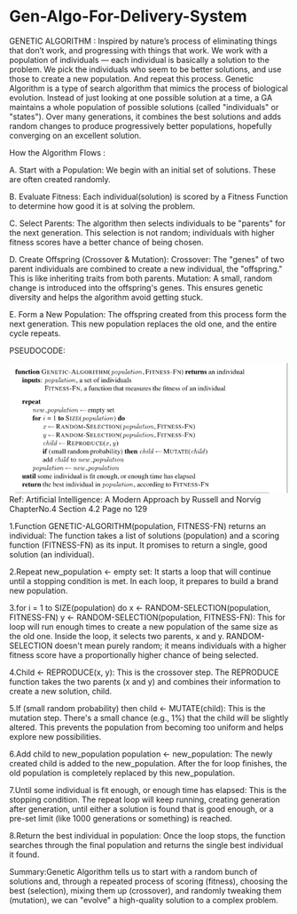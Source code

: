 # Gen-Algo-For-Delivery-System
GENETIC ALGORITHM : Inspired by nature’s process of eliminating things that don’t work, and progressing with things that work. 
We work with a population of individuals — each individual is basically a solution to the problem. We pick the individuals who seem to be better solutions, and use those to create a new population. 
And repeat this process.
Genetic Algorithm is a type of search algorithm that mimics the process of biological evolution. Instead of just looking at one possible solution at a time, a GA maintains a whole population of possible solutions (called "individuals" or "states"). Over many generations, it combines the best solutions and adds random changes to produce progressively better populations, hopefully converging on an excellent solution. 

 How the Algorithm Flows : 

 A. Start with a Population: We begin with an initial set of solutions. These are often created randomly. 

 B. Evaluate Fitness: Each individual(solution) is scored by a Fitness Function to determine how good it is at solving the problem. 

 C. Select Parents: The algorithm then selects individuals to be "parents" for the next generation. This selection is not random; individuals with higher fitness scores have a better chance of being chosen.

 D. Create Offspring (Crossover & Mutation): Crossover: The "genes" of two parent individuals are combined to create a new individual, the "offspring." This is like inheriting traits from both parents. Mutation: A small, random change is introduced into the offspring's genes. This ensures genetic diversity and helps the algorithm avoid getting stuck. 
 
 E. Form a New Population: The offspring created from this process form the next generation. This new population replaces the old one, and the entire cycle repeats.

 PSEUDOCODE:

 ![alt text](image.png)
 Ref: Artificial Intelligence: A Modern Approach by Russell and Norvig ChapterNo.4 Section 4.2 Page no 129

 1.Function GENETIC-ALGORITHM(population, FITNESS-FN) returns an individual: The function takes a list of solutions (population) and a scoring function (FITNESS-FN) as its input. It promises to return a single, good solution (an individual). 

 2.Repeat new_population ← empty set: It starts a loop that will continue until a stopping condition is met. In each loop, it prepares to build a brand new population. 
 
 3.for i = 1 to SIZE(population) do x ← RANDOM-SELECTION(population, FITNESS-FN) y ← RANDOM-SELECTION(population, FITNESS-FN): This for loop will run enough times to create a new population of the same size as the old one. Inside the loop, it selects two parents, x and y. RANDOM-SELECTION doesn't mean purely random; it means individuals with a higher fitness score have a proportionally higher chance of being selected. 
 
 4.Child ← REPRODUCE(x, y): This is the crossover step. The REPRODUCE function takes the two parents (x and y) and combines their information to create a new solution, child. 
 
 5.If (small random probability) then child ← MUTATE(child): This is the mutation step. There's a small chance (e.g., 1%) that the child will be slightly altered. This prevents the population from becoming too uniform and helps explore new possibilities. 
 
 6.Add child to new_population population ← new_population: The newly created child is added to the new_population. After the for loop finishes, the old population is completely replaced by this new_population. 
 
 7.Until some individual is fit enough, or enough time has elapsed: This is the stopping condition. The repeat loop will keep running, creating generation after generation, until either a solution is found that is good enough, or a pre-set limit (like 1000 generations or something) is reached. 
 
 8.Return the best individual in population: Once the loop stops, the function searches through the final population and returns the single best individual it found.

Summary:Genetic Algorithm tells us to start with a random bunch of solutions and, through a repeated process of scoring (fitness), choosing the best (selection), mixing them up (crossover), and randomly tweaking them (mutation), we can "evolve" a high-quality solution to a complex problem.
